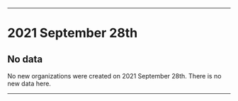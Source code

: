 
***

# 2021 September 28th

## No data

No new organizations were created on 2021 September 28th. There is no new data here.

***
